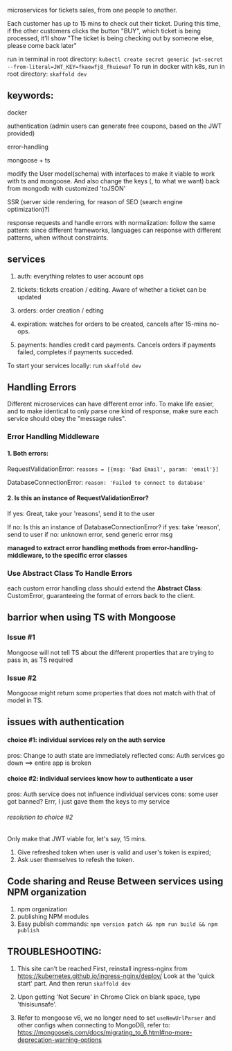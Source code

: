 microservices for tickets sales, from one people to another.

Each customer has up to 15 mins to check out their ticket. During this time, if the other customers clicks the button "BUY", which ticket is being processed, it'll show "The ticket is being checking out by someone else, please come back later"

run in terminal in root directory: `kubectl create secret generic jwt-secret --from-literal=JWT_KEY=fkaewfj8_fhuiewaf`
To run in docker with k8s, run in root directory: `skaffold dev`

## keywords:
docker

authentication (admin users can generate free coupons, based on the JWT provided)

error-handling

mongoose + ts

modify the User model(schema) with interfaces to make it viable to work with ts and mongoose. And also change the keys (, to what we want) back from mongodb with customized 'toJSON'

SSR (server side rendering, for reason of SEO (search engine optimization)?)

response requests and handle errors with normalization: follow the same pattern: since different frameworks, languages can response with different patterns, when without constraints.



## services
1. auth: 
everything relates to user account ops

2. tickets:
tickets creation / editing. Aware of whether a ticket can be updated

3. orders:
order creation / edting

4. expiration:
watches for orders to be created, cancels after 15-mins no-ops.

5. payments:
handles credit card payments. Cancels orders if payments failed, completes if payments succeded.

To start your services locally:
run `skaffold dev`

## Handling Errors
Different microservices can have different error info. To make life easier, and to make identical to only parse one kind of response, make sure each service should obey the "message rules".

### Error Handling Middleware

#### 1. Both errors:
RequestValidationError: `reasons = [{msg: 'Bad Email', param: 'email'}]`

DatabaseConnectionError: `reason: 'Failed to connect to database'`

#### 2. Is this an instance of RequestValidationError?
If yes: 
    Great, take your 'reasons', send it to the user

If no: 
    Is this an instance of DatabaseConnectionError? 
        if yes:
            take 'reason', send to user
        if no:
            unknown error, send generic error msg

**managed to extract error handling methods from error-handling-middleware, to the specific error classes**

### Use Abstract Class To Handle Errors
each custom error handling class should extend the **Abstract Class**: CustomError, guaranteeing the format of errors back to the client.

## barrior when using TS with Mongoose
### Issue #1
Mongoose will not tell TS about the different properties that are trying to pass in, as TS required

### Issue #2
Mongoose might return some properties that does not match with that of model in TS.

## issues with authentication
#### choice #1: individual services rely on the auth service
pros: Change to auth state are immediately reflected
cons: Auth services go down ==> entire app is broken

#### choice #2: individual services know how to authenticate a user
pros: Auth service does not influence individual services
cons: some user got banned? Errr, I just gave them the keys to my service

###### resolution to choice #2
Only make that JWT viable for, let's say, 15 mins.
1. Give refreshed token when user is valid and user's token is expired;
2. Ask user themselves to refesh the token.

## Code sharing and Reuse Between services using NPM organization
1. npm organization
2. publishing NPM modules
3. Easy publish commands:
`npm version patch && npm run build && npm publish`

## TROUBLESHOOTING:
1. This site can’t be reached
First, reinstall ingress-nginx from https://kubernetes.github.io/ingress-nginx/deploy/
Look at the 'quick start' part.
And then rerun `skaffold dev`

2. Upon getting 'Not Secure' in Chrome
Click on blank space, type 'thisisunsafe'.

3. Refer to mongoose v6, we no longer need to set `useNewUrlParser` and other configs when connecting to MongoDB, refer to: https://mongoosejs.com/docs/migrating_to_6.html#no-more-deprecation-warning-options
